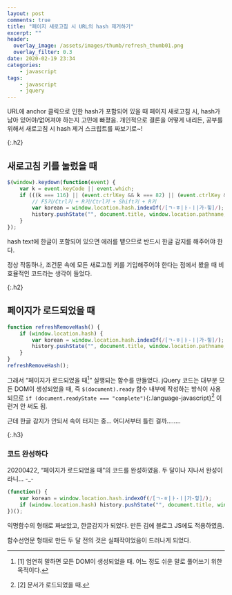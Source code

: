 ```yaml
---
layout: post
comments: true
title: "페이지 새로고침 시 URL의 hash 제거하기"
excerpt: ""
header:
  overlay_image: /assets/images/thumb/refresh_thumb01.png
  overlay_filter: 0.3
date: 2020-02-19 23:34
categories:
    - javascript
tags:
    - javascript
    - jquery
---
```

URL에 anchor 클릭으로 인한 hash가 포함되어 있을 때 페이지 새로고침 시, hash가 남아 있어야/없어져야 하는지 고민에 빠졌음. 개인적으로 결론을 어떻게 내리든, 공부를 위해서 새로고침 시 hash 제거 스크립트를 짜보기로~!

{:.h2}
## 새로고침 키를 눌렀을 때
```javascript
$(window).keydown(function(event) {
    var k = event.keyCode || event.which;
    if (((k === 116) || (event.ctrlKey && k === 82) || (event.ctrlKey && event.shiftKey && k === 82)) && window.location.hash) {
        // F5키/Ctrl키 + R키/Ctrl키 + Shift키 + R키
        var korean = window.location.hash.indexOf(/[ㄱ-ㅎ|ㅏ-ㅣ|가-힣]/); // hash text 한글 감지
        history.pushState("", document.title, window.location.pathname, korean);
    }
});
```
hash text에 한글이 포함되어 있으면 에러를 뱉으므로 반드시 한글 감지를 해주어야 한다.

정상 작동하나, 조건문 속에 모든 새로고침 키를 기입해주어야 한다는 점에서 봤을 때 비효율적인 코드라는 생각이 들었다.

{:.h2}
## 페이지가 로드되었을 때
```javascript
function refreshRemoveHash() {
    if (window.location.hash) {
        var korean = window.location.hash.indexOf(/[ㄱ-ㅎ|ㅏ-ㅣ|가-힣]/); // hash text 한글 감지
        history.pushState("", document.title, window.location.pathname, korean);
    }
}
refreshRemoveHash();
```
그래서 &ldquo;페이지가 로드되었을 때[^1]&rdquo; 실행되는 함수를 만들었다. jQuery 코드는 대부분 모든 DOM이 생성되었을 때, 즉 <code>$(document).ready</code> 함수 내부에 작성하는 방식이 사용되므로 ```if (document.readyState === "complete")```{:.language-javascript}[^2] 이런거 안 써도 됨.

근데 한글 감지가 안되서 속이 터지는 중... 어디서부터 틀린 걸까........

{:.h3}
### <span>코드 완성하다</span>
20200422, &ldquo;페이지가 로드되었을 때&rdquo;의 코드를 완성하였음. 두 달이나 지나서 완성이라니... -_-

```javascript
(function() {
    var korean = window.location.hash.indexOf(/[ㄱ-ㅎ|ㅏ-ㅣ|가-힣]/);
    if (window.location.hash) history.pushState("", document.title, window.location.pathname, korean);
})();
```
익명함수의 형태로 짜보았고, 한글감지가 되었다. 만든 김에 블로그 JS에도 적용하였음.

함수선언문 형태로 만든 두 달 전의 것은 실패작이었음이 드러나게 되었다.

[^1]: [1] 엄연히 말하면 모든 DOM이 생성되었을 때. 어느 정도 쉬운 말로 풀어쓰기 위한 목적이다.
[^2]: [2] 문서가 로드되었을 때.